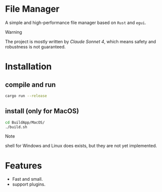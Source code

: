 # File Manager

A simple and high-performance file manager based on `Rust` and `egui`.

>[!warning]
> The project is mostly written by *Claude Sonnet 4*, which means safety and robustness is not guaranteed.

# Installation

## compile and run
```bash
cargo run --release
```

## install (only for MacOS)
```bash
cd BuildApp/MacOS/
./build.sh
```
>[!note]
> shell for Windows and Linux does exists, but they are not yet implemented.

# Features
- Fast and small.
- support plugins.
